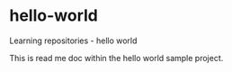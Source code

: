 # hello-world
Learning repositories - hello world

This is read me doc within the hello world sample project.
